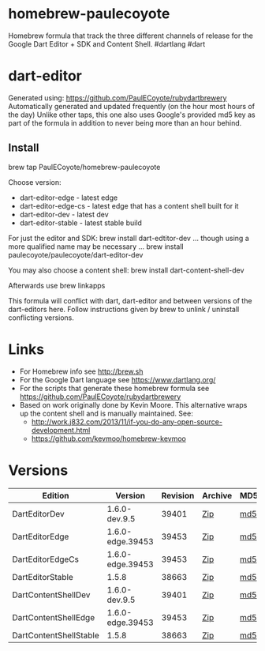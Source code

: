 homebrew-paulecoyote
====================

Homebrew formula that track the three different channels of release for the Google Dart Editor + SDK and Content Shell.  #dartlang #dart

dart-editor
===========

Generated using: https://github.com/PaulECoyote/rubydartbrewery
Automatically generated and updated frequently (on the hour most hours of the day)
Unlike other taps, this one also uses Google's provided md5 key as part of the formula in addition to never being more than an hour behind.

Install
-------
brew tap PaulECoyote/homebrew-paulecoyote

Choose version:
* dart-editor-edge - latest edge
* dart-editor-edge-cs - latest edge that has a content shell built for it
* dart-editor-dev - latest dev
* dart-editor-stable - latest stable build

For just the editor and SDK:
brew install dart-edtitor-dev
... though using a more qualified name may be necessary ...
brew install paulecoyote/paulecoyote/dart-editor-dev

You may also choose a content shell:
brew install dart-content-shell-dev

Afterwards use 
brew linkapps

This formula will conflict with dart, dart-editor and between versions of the dart-editors here.  Follow instructions given by brew to unlink / uninstall conflicting versions.

Links
=====
* For Homebrew info see http://brew.sh
* For the Google Dart language see https://www.dartlang.org/
* For the scripts that generate these homebrew formula see https://github.com/PaulECoyote/rubydartbrewery
* Based on work originally done by Kevin Moore. This alternative wraps up the content shell and is manually maintained.  See: 
    * http://work.j832.com/2013/11/if-you-do-any-open-source-development.html
    * https://github.com/kevmoo/homebrew-kevmoo

Versions
========
| Edition | Version | Revision | Archive | MD5 | Notes |
| ------- | ------- | -------- | ------- | --- | ----- |
| DartEditorDev | 1.6.0-dev.9.5 | 39401 | [Zip](https://storage.googleapis.com/dart-archive/channels/dev/release/39401/editor/darteditor-macos-x64.zip) | [md5](https://storage.googleapis.com/dart-archive/channels/dev/release/39401/editor/darteditor-macos-x64.zip.md5sum) | [Changes](https://storage.googleapis.com/dart-archive/channels/dev/release/latest/changelog.html) |
| DartEditorEdge | 1.6.0-edge.39453 | 39453 | [Zip](https://storage.googleapis.com/dart-archive/channels/be/raw/39453/editor/darteditor-macos-x64.zip) | [md5](https://storage.googleapis.com/dart-archive/channels/be/raw/39453/editor/darteditor-macos-x64.zip.md5sum) | - |
| DartEditorEdgeCs | 1.6.0-edge.39453 | 39453 | [Zip](https://storage.googleapis.com/dart-archive/channels/be/raw/39453/editor/darteditor-macos-x64.zip) | [md5](https://storage.googleapis.com/dart-archive/channels/be/raw/39453/editor/darteditor-macos-x64.zip.md5sum) | - |
| DartEditorStable | 1.5.8 | 38663 | [Zip](https://storage.googleapis.com/dart-archive/channels/stable/release/38663/editor/darteditor-macos-x64.zip) | [md5](https://storage.googleapis.com/dart-archive/channels/stable/release/38663/editor/darteditor-macos-x64.zip.md5sum) | [Changes](https://storage.googleapis.com/dart-archive/channels/stable/release/latest/changelog.html) |
| DartContentShellDev | 1.6.0-dev.9.5 | 39401 | [Zip](https://storage.googleapis.com/dart-archive/channels/dev/release/39401/dartium/content_shell-macos-ia32-release.zip) | [md5](https://storage.googleapis.com/dart-archive/channels/dev/release/39401/dartium/content_shell-macos-ia32-release.zip.md5sum) | - |
| DartContentShellEdge | 1.6.0-edge.39453 | 39453 | [Zip](https://storage.googleapis.com/dart-archive/channels/be/raw/39453/dartium/content_shell-macos-ia32-release.zip) | [md5](https://storage.googleapis.com/dart-archive/channels/be/raw/39453/dartium/content_shell-macos-ia32-release.zip.md5sum) | - |
| DartContentShellStable | 1.5.8 | 38663 | [Zip](https://storage.googleapis.com/dart-archive/channels/stable/release/38663/dartium/content_shell-macos-ia32-release.zip) | [md5](https://storage.googleapis.com/dart-archive/channels/stable/release/38663/dartium/content_shell-macos-ia32-release.zip.md5sum) | - |
